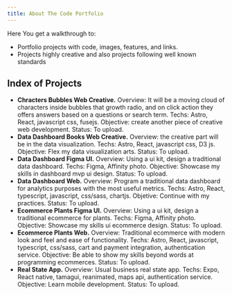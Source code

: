 ```yaml
---
title: About The Code Portfolio
---
```

Here You get a walkthrough to:
* Portfolio projects with code, images, features, and links.
* Projects highly creative and also projects following well known standards

## Index of Projects

* **Chracters Bubbles Web Creative.** Overview: It will be a moving cloud of characters inside bubbles that growth radio, and on click action they offers answers based on a questions or search term. Techs: Astro, React, javascript css, fusejs. Objective: create another piece of creative web development. Status: To upload.
* **Data Dashboard Books Web Creative.** Overview: the creative part will be in the data visualization. Techs: Astro, React, javascript css, D3 js. Objective: Flex my data visualization arts. Status: To upload.
* **Data Dashboard Figma UI.** Overview: Using a ui kit, design a traditional data dashboard. Techs: Figma, Affinity photo. Objective: Showcase my skills in dashboard mvp ui design. Status: To upload.
* **Data Dashboard Web.** Overview: Program a traditional data dashboard for analytics purposes with the most useful metrics. Techs: Astro, React, typescript, javascript, css/sass, chartjs. Objetive: Continue with my practices. Status: To upload.
* **Ecommerce Plants Figma UI.** Overview: Using a ui kit, design a traditional ecommerce for plants. Techs: Figma, Affinity photo. Objective: Showcase my skills ui ecommerce design. Status: To upload.
* **Ecommerce Plants Web.** Overview: Traditional ecommerce with modern look and feel and ease of functionality. Techs: Astro, React, javascript, typescript, css/sass, cart and payment integration, authentication service. Objective: Be able to show my skills beyond words at programming ecommerces. Status: To upload.
* **Real State App.** Overview: Usual business real state app. Techs: Expo, React native, tamagui, reanimated, maps api, authentication service. Objective: Learn mobile development. Status: To upload.